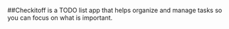 ##Checkitoff is a TODO list app that helps organize and manage tasks so you can focus on what is important.